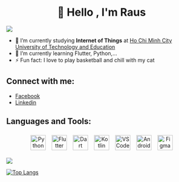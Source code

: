 <h1 align="center">👋 Hello , I'm Raus</h1>


![](https://komarev.com/ghpvc/?username=raus98)


- 🔭 I’m currently studying **Internet of Things** at [Ho Chi Minh City University of Technology and Education](https://hcmute.edu.vn/)
- 🌱 I’m currently learning Flutter, Python,...
- ⚡ Fun fact: I love to play basketball and chill with my cat

## Connect with me:
- [Facebook](https://www.facebook.com/raustown/)
- [Linkedin](https://www.linkedin.com/in/mai-huynh-tuan-vu-75a1191ba/)


## Languages and Tools:
<p align="center">
<img src="https://user-images.githubusercontent.com/64455524/161362493-f5c569ac-56bb-4e4c-a9f5-d7482923bc54.svg" alt="Python" height="40" style="vertical-align:top; margin:6px">
<img src="https://user-images.githubusercontent.com/64455524/161362276-2ef0728d-039e-418a-91a0-8d0ff255522e.svg" alt="Flutter" height="40" style="vertical-align:top; margin:6px">
<img src="https://user-images.githubusercontent.com/64455524/161362341-ca699835-31bc-45ed-9f9b-5d66e540426b.svg" alt="Dart" height="40" style="vertical-align:top; margin:6px">
<img src="https://user-images.githubusercontent.com/64455524/161362374-fee87cec-1f97-4033-9c0b-1b8ff7ff4bc0.svg" alt="Kotlin" height="40" style="vertical-align:top; margin:6px">
<img src="https://user-images.githubusercontent.com/64455524/161362255-dbf3403a-186b-4915-b270-7afb557a2ece.svg" alt="VS Code" height="40" style="vertical-align:top; margin:6px">
<img src="https://user-images.githubusercontent.com/64455524/161362415-a765d367-5994-4154-911b-555015e53711.svg" alt="Android Studio" height="40" style="vertical-align:top; margin:6px">
<img src="https://user-images.githubusercontent.com/64455524/161362552-62ca26ec-9bde-40ba-b56d-e2c841207772.svg" alt="Figma" height="40" style="vertical-align:top; margin:6px">
</p>




<img src= "https://github-readme-stats.vercel.app/api?username=raus98&&show_icons=true&title_color=ffffff&icon_color=bb2acf&text_color=daf7dc&bg_color=151515">

[![Top Langs](https://github-readme-stats.vercel.app/api/top-langs/?username=raus98&title_color=ffffff&layout=compact&text_color=daf7dc&bg_color=151515)](https://github.com/anuraghazra/github-readme-stats)
